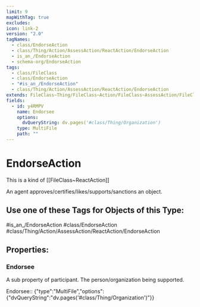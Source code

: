 ```yaml
---
limit: 9
mapWithTag: true
excludes: 
icon: link-2
version: "2.0"
tagNames:
  - class/EndorseAction
  - class/Thing/Action/AssessAction/ReactAction/EndorseAction
  - is_an_/EndorseAction
  - schema-org/EndorseAction
tags:
  - class/FileClass
  - class/EndorseAction
  - "#is_an_/EndorseAction"
  - class/Thing/Action/AssessAction/ReactAction/EndorseAction
extends: FileClass~Thing/FileClass~Action/FileClass~AssessAction/FileClass~ReactAction
fields:
  - id: y4RMPV
    name: Endorsee
    options:
      dvQueryString: dv.pages('#class/Thing/Organization')
    type: MultiFile
    path: ""
---
```


# EndorseAction
This is a kind of [[FileClass~ReactAction]]

An agent approves/certifies/likes/supports/sanctions an object.


## Use one of these Tags for Objects of this Type:

#is_an_/EndorseAction
#class/EndorseAction
#class/Thing/Action/AssessAction/ReactAction/EndorseAction

## Properties:

### Endorsee
A sub property of participant. The person/organization being supported.

Endorsee:: {"type":"MultiFile","options":{"dvQueryString":"dv.pages('#class/Thing/Organization')"}}


